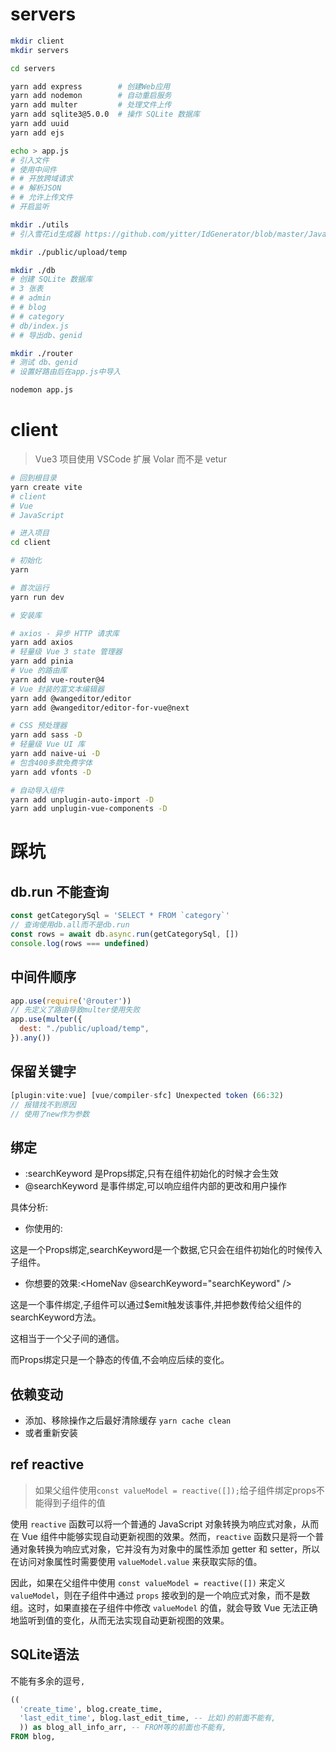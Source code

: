 # servers
```bash
mkdir client
mkdir servers

cd servers

yarn add express        # 创建Web应用
yarn add nodemon        # 自动重启服务
yarn add multer         # 处理文件上传
yarn add sqlite3@5.0.0  # 操作 SQLite 数据库
yarn add uuid
yarn add ejs

echo > app.js
# 引入文件
# 使用中间件
# # 开放跨域请求
# # 解析JSON
# # 允许上传文件
# 开启监听

mkdir ./utils
# 引入雪花id生成器 https://github.com/yitter/IdGenerator/blob/master/JavaScript/README.md

mkdir ./public/upload/temp

mkdir ./db
# 创建 SQLite 数据库
# 3 张表
# # admin
# # blog
# # category
# db/index.js
# # 导出db、genid

mkdir ./router
# 测试 db、genid
# 设置好路由后在app.js中导入

```

```bash
nodemon app.js
```

# client

> Vue3 项目使用 VSCode 扩展 Volar 而不是 vetur

```bash
# 回到根目录
yarn create vite
# client
# Vue
# JavaScript

# 进入项目
cd client

# 初始化
yarn

# 首次运行
yarn run dev

# 安装库

# axios - 异步 HTTP 请求库 
yarn add axios
# 轻量级 Vue 3 state 管理器
yarn add pinia
# Vue 的路由库
yarn add vue-router@4
# Vue 封装的富文本编辑器 
yarn add @wangeditor/editor
yarn add @wangeditor/editor-for-vue@next

# CSS 预处理器 
yarn add sass -D
# 轻量级 Vue UI 库
yarn add naive-ui -D
# 包含400多款免费字体
yarn add vfonts -D

# 自动导入组件
yarn add unplugin-auto-import -D
yarn add unplugin-vue-components -D

```


# 踩坑

## db.run 不能查询
```js
const getCategorySql = 'SELECT * FROM `category`'
// 查询使用db.all而不是db.run
const rows = await db.async.run(getCategorySql, [])
console.log(rows === undefined)
```

## 中间件顺序

```js
app.use(require('@router'))
// 先定义了路由导致multer使用失败
app.use(multer({
  dest: "./public/upload/temp",
}).any())
```


## 保留关键字

```js
[plugin:vite:vue] [vue/compiler-sfc] Unexpected token (66:32)
// 报错找不到原因
// 使用了new作为参数
```


## 绑定


- :searchKeyword 是Props绑定,只有在组件初始化的时候才会生效
- @searchKeyword 是事件绑定,可以响应组件内部的更改和用户操作

具体分析:

- 你使用的:<HomeNav :searchKeyword="searchKeyword" />

这是一个Props绑定,searchKeyword是一个数据,它只会在组件初始化的时候传入子组件。

- 你想要的效果:<HomeNav @searchKeyword="searchKeyword" />

这是一个事件绑定,子组件可以通过$emit触发该事件,并把参数传给父组件的searchKeyword方法。

这相当于一个父子间的通信。

而Props绑定只是一个静态的传值,不会响应后续的变化。


## 依赖变动

- 添加、移除操作之后最好清除缓存 `yarn cache clean`
- 或者重新安装

## ref reactive

> 如果父组件使用`const valueModel = reactive([]);`给子组件绑定props不能得到子组件的值

使用 `reactive` 函数可以将一个普通的 JavaScript 对象转换为响应式对象，从而在 Vue 组件中能够实现自动更新视图的效果。然而，`reactive` 函数只是将一个普通对象转换为响应式对象，它并没有为对象中的属性添加 getter 和 setter，所以在访问对象属性时需要使用 `valueModel.value` 来获取实际的值。

因此，如果在父组件中使用 `const valueModel = reactive([])` 来定义 `valueModel`，则在子组件中通过 `props` 接收到的是一个响应式对象，而不是数组。这时，如果直接在子组件中修改 `valueModel` 的值，就会导致 Vue 无法正确地监听到值的变化，从而无法实现自动更新视图的效果。



## SQLite语法

不能有多余的逗号`,`

```sql
((
  'create_time', blog.create_time,
  'last_edit_time', blog.last_edit_time, -- 比如)的前面不能有,
  )) as blog_all_info_arr, -- FROM等的前面也不能有,
FROM blog, 
```